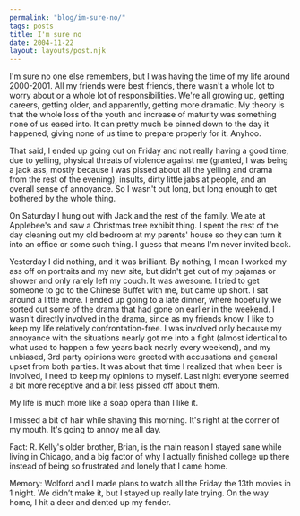 ```yaml
---
permalink: "blog/im-sure-no/"
tags: posts
title: I'm sure no
date: 2004-11-22
layout: layouts/post.njk
---
```


I'm sure no one else remembers, but I was having the time of my life around 2000-2001. All my friends were best friends, there wasn't a whole lot to worry about or a whole lot of responsibilities. We're all growing up, getting careers, getting older, and apparently, getting more dramatic. My theory is that the whole loss of the youth and increase of maturity was something none of us eased into. It can pretty much be pinned down to the day it happened, giving none of us time to prepare properly for it. Anyhoo.

That said, I ended up going out on Friday and not really having a good time, due to yelling, physical threats of violence against me (granted, I was being a jack ass, mostly because I was pissed about all the yelling and drama from the rest of the evening), insults, dirty little jabs at people, and an overall sense of annoyance. So I wasn't out long, but long enough to get bothered by the whole thing.

On Saturday I hung out with Jack and the rest of the family. We ate at Applebee's and saw a Christmas tree exhibit thing. I spent the rest of the day cleaning out my old bedroom at my parents' house so they can turn it into an office or some such thing. I guess that means I'm never invited back.

Yesterday I did nothing, and it was brilliant. By nothing, I mean I worked my ass off on portraits and my new site, but didn't get out of my pajamas or shower and only rarely left my couch. It was awesome. I tried to get someone to go to the Chinese Buffet with me, but came up short. I sat around a little more. I ended up going to a late dinner, where hopefully we sorted out some of the drama that had gone on earlier in the weekend. I wasn't directly involved in the drama, since as my friends know, I like to keep my life relatively confrontation-free. I was involved only because my annoyance with the situations nearly got me into a fight (almost identical to what used to happen a few years back nearly every weekend), and my unbiased, 3rd party opinions were greeted with accusations and general upset from both parties. It was about that time I realized that when beer is involved, I need to keep my opinions to myself. Last night everyone seemed a bit more receptive and a bit less pissed off about them. 

My life is much more like a soap opera than I like it.

I missed a bit of hair while shaving this morning. It's right at the corner of my mouth. It's going to annoy me all day. 

Fact: R. Kelly's older brother, Brian, is the main reason I stayed sane while living in Chicago, and a big factor of why I actually finished college up there instead of being so frustrated and lonely that I came home.

Memory: Wolford and I made plans to watch all the Friday the 13th movies in 1 night. We didn’t make it, but I stayed up really late trying. On the way home, I hit a deer and dented up my fender.